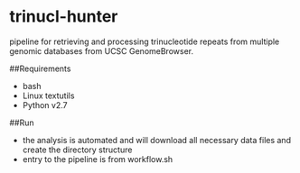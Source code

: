 # trinucl-hunter
pipeline for retrieving and processing trinucleotide repeats from multiple genomic databases from UCSC GenomeBrowser.

##Requirements
* bash
* Linux textutils
* Python v2.7


##Run
* the analysis is automated and will download all necessary data files and create the directory structure
* entry to the pipeline is from workflow.sh
